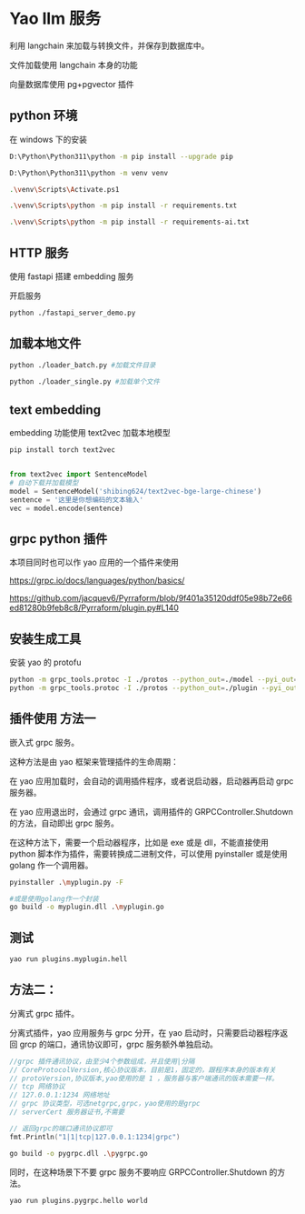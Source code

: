 # Yao llm 服务

利用 langchain 来加载与转换文件，并保存到数据库中。

文件加载使用 langchain 本身的功能

向量数据库使用 pg+pgvector 插件

## python 环境

在 windows 下的安装

```sh
D:\Python\Python311\python -m pip install --upgrade pip

D:\Python\Python311\python -m venv venv

.\venv\Scripts\Activate.ps1

.\venv\Scripts\python -m pip install -r requirements.txt

.\venv\Scripts\python -m pip install -r requirements-ai.txt
```

## HTTP 服务

使用 fastapi 搭建 embedding 服务

开启服务

```sh
python ./fastapi_server_demo.py
```

## 加载本地文件

```sh
python ./loader_batch.py #加载文件目录

python ./loader_single.py #加载单个文件
```

## text embedding

embedding 功能使用 text2vec 加载本地模型

```sh
pip install torch text2vec
```

```py

from text2vec import SentenceModel
# 自动下载并加载模型
model = SentenceModel('shibing624/text2vec-bge-large-chinese')
sentence = '这里是你想编码的文本输入'
vec = model.encode(sentence)
```

## grpc python 插件

本项目同时也可以作 yao 应用的一个插件来使用

https://grpc.io/docs/languages/python/basics/

https://github.com/jacquev6/Pyrraform/blob/9f401a35120ddf05e98b72e66ed81280b9feb8c8/Pyrraform/plugin.py#L140

## 安装生成工具

安装 yao 的 protofu

```sh
python -m grpc_tools.protoc -I ./protos --python_out=./model --pyi_out=./model --grpc_python_out=./model ./protos/model.proto
python -m grpc_tools.protoc -I ./protos --python_out=./plugin --pyi_out=./plugin --grpc_python_out=./plugin ./protos/grpc_controller.proto

```

## 插件使用 方法一

嵌入式 grpc 服务。

这种方法是由 yao 框架来管理插件的生命周期：

在 yao 应用加载时，会自动的调用插件程序，或者说启动器，启动器再启动 grpc 服务器。

在 yao 应用退出时，会通过 grpc 通讯，调用插件的 GRPCController.Shutdown 的方法，自动即出 grpc 服务。

在这种方法下，需要一个启动器程序，比如是 exe 或是 dll，不能直接使用 python 脚本作为插件，需要转换成二进制文件，可以使用 pyinstaller 或是使用 golang 作一个调用器。

```sh
pyinstaller .\myplugin.py -F

#或是使用golang作一个封装
go build -o myplugin.dll .\myplugin.go

```

## 测试

```sh
yao run plugins.myplugin.hell

```

## 方法二：

分离式 grpc 插件。

分离式插件，yao 应用服务与 grpc 分开，在 yao 启动时，只需要启动器程序返回 grcp 的端口，通讯协议即可，grpc 服务额外单独启动。

```go
//grpc 插件通讯协议，由至少4个参数组成，并且使用|分隔
// CoreProtocolVersion,核心协议版本，目前是1，固定的，跟程序本身的版本有关
// protoVersion,协议版本,yao使用的是 1 ，服务器与客户端通讯的版本需要一样。
// tcp 网络协议
// 127.0.0.1:1234 网络地址
// grpc 协议类型，可选netgrpc,grpc，yao使用的是grpc
// serverCert 服务器证书,不需要

// 返回grpc的端口通讯协议即可
fmt.Println("1|1|tcp|127.0.0.1:1234|grpc")
```

```sh
go build -o pygrpc.dll .\pygrpc.go
```

同时，在这种场景下不要 grpc 服务不要响应 GRPCController.Shutdown 的方法。

```sh
yao run plugins.pygrpc.hello world
```
